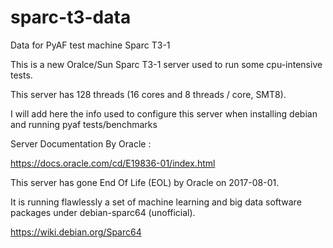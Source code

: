 # sparc-t3-data
Data for PyAF test machine Sparc T3-1

This is a new Oralce/Sun Sparc T3-1 server used to run some cpu-intensive tests.

This server has 128 threads (16 cores and 8 threads / core, SMT8).

I will add here the info used to configure this server when installing debian and running pyaf tests/benchmarks

Server Documentation By Oracle : 

https://docs.oracle.com/cd/E19836-01/index.html
        
This server has gone End Of Life (EOL) by Oracle on 2017-08-01. 

It is running flawlessly a set of machine learning and big data software packages under debian-sparc64 (unofficial).

https://wiki.debian.org/Sparc64
